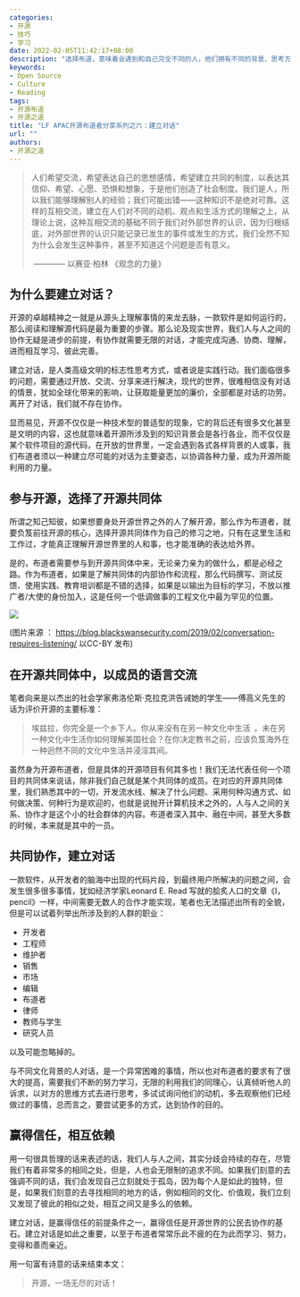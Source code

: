 ```yaml
---
categories:
- 开源
- 技巧
- 学习
date: 2022-02-05T11:42:17+08:00
description: "选择布道，意味着会遇到和自己完全不同的人，他们拥有不同的背景、思考方式，以及看待世界的运行。再进一步，想要让布道充满意义和责任的话，布道者需要以对方的思考来看待开源、开源世界、以及看到人本身和人与人之间的关系的思考方式，需要建立无数个对话。"
keywords:
- Open Source
- Culture
- Reading
tags:
- 开源布道
- 开源之道
title: "LF APAC开源布道者分享系列之六：建立对话"
url: ""
authors:
- 开源之道
---
```


> 人们希望交流，希望表达自己的思想感情，希望建立共同的制度，以表达其信仰、希望、心愿、恐惧和想象，于是他们创造了社会制度。我们是人，所以我们能够理解别人的经验；我们可能出错——这种知识不是绝对可靠。这样的互相交流，建立在人们对不同的动机、观点和生活方式的理解之上，从理论上说，这种互相交流的基础不同于我们对外部世界的认识，因为归根结底，对外部世界的认识只能记录已发生的事件或发生的方式，我们全然不知为什么会发生这种事件，甚至不知道这个问题是否有意义。
>
> ​    ———— 以赛亚·柏林 《观念的力量》

## 为什么要建立对话？

开源的卓越精神之一就是从源头上理解事情的来龙去脉，一款软件是如何运行的，那么阅读和理解源代码是最为重要的步骤。那么论及现实世界，我们人与人之间的协作无疑是进步的前提，有协作就需要无限的对话，才能完成沟通、协商、理解，进而相互学习、彼此完善。

建立对话，是人类高级文明的标志性思考方式，或者说是实践行动。我们面临很多的问题，需要通过开放、交流、分享来进行解决，现代的世界，很难相信没有对话的情景，犹如全球化带来的影响，让获取能量更加的廉价，全部都是对话的功劳。离开了对话，我们就不存在协作。

显而易见，开源不仅仅是一种技术型的普适型的现象，它的背后还有很多文化甚至是文明的内容，这也就意味着开源所涉及到的知识背景会是各行各业，而不仅仅是某个软件项目的源代码，在开放的世界里，一定会遇到各式各样背景的人或事，我们布道者须以一种建立尽可能的对话为主要姿态，以协调各种力量，成为开源所能利用的力量。

## 参与开源，选择了开源共同体

所谓之知己知彼，如果想要身处开源世界之外的人了解开源，那么作为布道者，就要负笈前往开源的核心，选择开源共同体作为自己的修习之地，只有在这里生活和工作过，才能真正理解开源世界里的人和事，也才能准确的表达给外界。

是的，布道者需要参与到开源共同体中来，无论亲力亲为的做什么，都是必经之路。作为布道者，如果是了解共同体的内部协作和流程，那么代码撰写、测试反馈、使用实践、教育培训都是不错的选择，如果是以输出为目标的学习，不放以推广者/大使的身份加入，这是任何一个低调做事的工程文化中最为罕见的位置。

![](https://blog.blackswansecurity.com/wp-content/uploads/dialogue.jpg)

 (图片来源 ： https://blog.blackswansecurity.com/2019/02/conversation-requires-listening/ 以CC-BY 发布)

## 在开源共同体中，以成员的语言交流

笔者向来是以杰出的社会学家弗洛伦斯·克拉克洪告诫她的学生——傅高义先生的话为评价开源的主要标准：

> 埃兹拉，你完全是一个乡下人。你从来没有在另一种文化中生活 。未在另一种文化中生活你如何理解美国社会？在你决定教书之前，应该负笈海外在一种迥然不同的文化中生活并浸淫其间。

虽然身为开源布道者，但是具体的开源项目有何其多也！我们无法代表任何一个项目的共同体来说话，除非我们自己就是某个共同体的成员。在对应的开源共同体里，我们熟悉其中的一切，开发流水线、解决了什么问题、采用何种沟通方式、如何做决策、何种行为是欢迎的，也就是说抛开计算机技术之外的，人与人之间的关系、协作才是这个小的社会群体的内容。布道者深入其中、融在中间，甚至大多数的时候，本来就是其中的一员。

## 共同协作，建立对话

一款软件，从开发者的脑海中出现的代码片段，到最终用户所解决的问题之间，会发生很多很多事情，犹如经济学家Leonard E. Read 写就的脍炙人口的文章《I，pencil》一样，中间需要无数人的合作才能实现，笔者也无法描述出所有的全貌，但是可以试着列举出所涉及到的人群的职业：

* 开发者
* 工程师
* 维护者
* 销售
* 市场
* 编辑
* 布道者
* 律师
* 教师与学生
* 研究人员

以及可能忽略掉的。

与不同文化背景的人对话，是一个异常困难的事情，所以也对布道者的要求有了很大的提高，需要我们不断的努力学习，无限的利用我们的同理心，认真倾听他人的诉求，以对方的思维方式去进行思考，多试试询问他们的动机，多去观察他们已经做过的事情，总而言之，要尝试更多的方式，达到协作的目的。

## 赢得信任，相互依赖

用一句很具哲理的话来表述的话，我们人与人之间，其实分歧会持续的存在，尽管我们有着非常多的相同之处，但是，人也会无限制的追求不同。如果我们刻意的去强调不同的话，我们会发现自己立刻就处于孤岛，因为每个人是如此的独特，但是，如果我们刻意的去寻找相同的地方的话，例如相同的文化、价值观，我们立刻又发现了彼此的相似之处，相互之间又是多么的依赖。

建立对话，是赢得信任的前提条件之一，赢得信任是开源世界的公民去协作的基石。建立对话是如此之重要，以至于布道者常常乐此不疲的在为此而学习、努力，变得和善而亲近。

用一句富有诗意的话来结束本文：

> 开源，一场无尽的对话！
